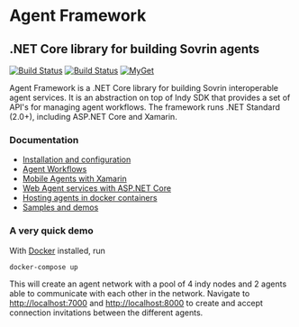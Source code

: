 # Agent Framework

## .NET Core library for building Sovrin agents

[![Build Status](https://dev.azure.com/streetcred/Agent%20Framework/_apis/build/status/Agent%20Framework%20-%20Build?branchName=master)](https://dev.azure.com/streetcred/Agent%20Framework/_build/latest?definitionId=10?branchName=master)
[![Build Status](https://travis-ci.com/streetcred-id/agent-framework.svg?branch=master)](https://travis-ci.com/streetcred-id/agent-framework)
[![MyGet](https://img.shields.io/myget/agent-framework/v/AgentFramework.Core.svg)](https://www.myget.org/feed/agent-framework/package/nuget/AgentFramework.Core)

Agent Framework is a .NET Core library for building Sovrin interoperable agent services.
It is an abstraction on top of Indy SDK that provides a set of API's for managing agent workflows.
The framework runs .NET Standard (2.0+), including ASP.NET Core and Xamarin.

### Documentation

- [Installation and configuration](https://agent-framework.readthedocs.io/en/latest/installation.html)
- [Agent Workflows](https://agent-framework.readthedocs.io/en/latest/quickstart.html)
- [Mobile Agents with Xamarin](https://agent-framework.readthedocs.io/en/latest/xamarin.html)
- [Web Agent services with ASP.NET Core](https://agent-framework.readthedocs.io/en/latest/aspnetcore.html)
- [Hosting agents in docker containers](https://agent-framework.readthedocs.io/en/latest/docker.html)
- [Samples and demos](https://agent-framework.readthedocs.io/en/latest/samples.html)

### A very quick demo

With [Docker](https://www.docker.com) installed, run

```lang=bash
docker-compose up
```

This will create an agent network with a pool of 4 indy nodes and 2 agents able to communicate with each other in the network.
Navigate to [http://localhost:7000](http://localhost:7000) and [http://localhost:8000](http://localhost:8000) to create and accept connection invitations between the different agents.